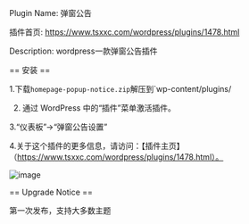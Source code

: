 Plugin Name: 弹窗公告

插件首页: https://www.tsxxc.com/wordpress/plugins/1478.html

Description: wordpress一款弹窗公告插件

== 安装 ==

1.下载`homepage-popup-notice.zip`解压到`wp-content/plugins/

2. 通过 WordPress 中的“插件”菜单激活插件。
   
3.“仪表板”->“弹窗公告设置”

4.关于这个插件的更多信息，请访问：【插件主页】（https://www.tsxxc.com/wordpress/plugins/1478.html）。

![image](https://www.tsxxc.com/wp-content/uploads/2022/05/2023121102415023.png)

== Upgrade Notice == 

第一次发布，支持大多数主题
